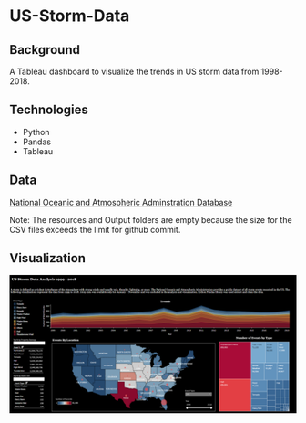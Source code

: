 # US-Storm-Data

## Background 
A Tableau dashboard to visualize the trends in US storm data from 1998-2018. 

## Technologies 

* Python
* Pandas
* Tableau

## Data

[National Oceanic and Atmospheric Adminstration Database](https://www1.ncdc.noaa.gov/pub/data/swdi/stormevents/csvfiles/)

Note: The resources and Output folders are empty because the size for the CSV files exceeds the limit for github commit. 

## Visualization 

![Tableau Dashboard](https://github.com/mddesta/US-Storm-Data/blob/master/Image/Tableau%20Dashboard.PNG)

